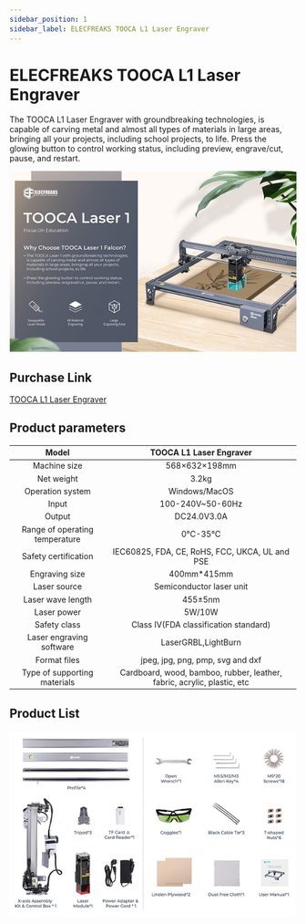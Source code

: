 ```yaml
---
sidebar_position: 1
sidebar_label: ELECFREAKS TOOCA L1 Laser Engraver
---
```



# ELECFREAKS TOOCA L1 Laser Engraver



The TOOCA L1 Laser Engraver with groundbreaking technologies, is capable of carving metal and almost all types of materials in large areas, bringing all your projects, including school projects, to life. Press the glowing button to control working status, including preview, engrave/cut, pause, and restart.

![](./images/tooca-laser-1-01.png)

## Purchase Link

[TOOCA L1 Laser Engraver](https://www.elecfreaks.com/elecfreaks-tooca-laser-1.html)

## Product parameters

|Model|TOOCA L1 Laser Engraver|
|:-------:|:-------:|
|Machine size|568×632×198mm|
|Net weight|3.2kg|
|Operation system|Windows/MacOS|
|Input|100-240V~50-60Hz|
|Output|DC24.0V3.0A|
|Range of operating temperature|0℃-35℃|
|Safety certification|IEC60825, FDA, CE, RoHS, FCC, UKCA, UL and PSE|
|Engraving size	|400mm*415mm|
|Laser source|Semiconductor laser unit|
|Laser wave length|455±5nm|
|Laser power|5W/10W|
|Safety class|Class IV(FDA classification standard)|
|Laser engraving software|LaserGRBL,LightBurn|
|Format files|jpeg, jpg, png, pmp, svg and dxf|
|Type of supporting materials|Cardboard, wood, bamboo, rubber, leather, fabric, acrylic, plastic, etc|

## Product List

![](./images/tooca-laser-1-02.png)
